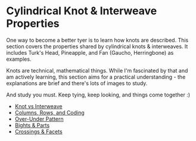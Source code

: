 # Cylindrical Knot & Interweave Properties

One way to become a better tyer is to learn how knots are described. This section covers the properties shared by cylindrical knots & interweaves. It includes Turk's Head, Pineapple, and Fan (Gaucho, Herringbone) as examples. 

Knots are technical, mathematical things. While I'm fascinated by that and am actively learning, this section aims for a practical understanding - the explanations are brief and there's lots of images to study. 

And study you must. Keep tying, keep looking, and things come together :)

* [Knot vs Interweave](knot-vs-interweave.md)
* [Columns, Rows, and Coding](column-row-coding.md)
* [Over-Under Pattern](over-under-pattern.md)
* [Bights & Parts](bights-parts.md)
* [Crossings & Facets](crossings-facets.md)

